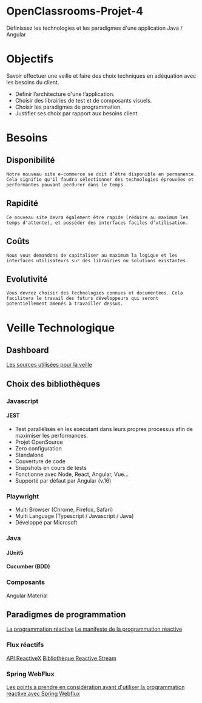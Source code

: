# OpenClassrooms-Projet-4
Définissez les technologies et les paradigmes d'une application Java / Angular

# Objectifs

Savoir effectuer une veille et faire des choix techniques en adéquation avec les besoins du client.
- Définir l’architecture d'une l’application.
- Choisir des librairies de test et de composants visuels.
- Choisir les paradigmes de programmation.
- Justifier ses choix par rapport aux besoins client.

# Besoins
## Disponibilité

`Notre nouveau site e-commerce se doit d’être disponible en permanence. Cela signifie qu'il faudra sélectionner des technologies éprouvées et performantes pouvant perdurer dans le temps`

## Rapidité
`Ce nouveau site devra également être rapide (réduire au maximum les temps d'attente), et posséder des interfaces faciles d’utilisation.`

## Coûts
`Nous vous demandons de capitaliser au maximum la logique et les interfaces utilisateurs sur des librairies ou solutions existantes.`

## Evolutivité
`Vous devrez choisir des technologies connues et documentées. Cela facilitera le travail des futurs développeurs qui seront potentiellement amenés à travailler dessus.`

# Veille Technologique
## Dashboard
[Les sources utilisées pour la veille](DASHBOARD.md)

## Choix des bibliothèques
### Javascript
#### JEST
- Test parallélisés en les exécutant dans leurs propres processus afin de maximiser les performances.
- Projet OpenSource
- Zero configuration
- Standalone
- Couverture de code
- Snapshots en cours de tests
- Fonctionne avec Node, React, Angular, Vue...
- Supporté par défaut par Angular (v.16)
### Playwright
- Multi Browser (Chrome, Firefox, Safari)
- Multi Language (Typescript / Javascript / Java)
- Développé par Microsoft
### Java
#### JUnit5
#### Cucumber (BDD)
### Composants
 Angular Material

## Paradigmes de programmation
[La programmation réactive](https://blog.ouidou.fr/la-programmation-r%C3%A9active-12f342cef911)
[Le manifeste de la programmation réactive](https://www.reactivemanifesto.org/fr)
### Flux réactifs
[API ReactiveX](https://reactivex.io/)
[Bibliothèque Reactive Stream](https://www.reactive-streams.org/)
### Spring WebFlux
[Les points à prendre en considération avant d'utiliser la programmation réactive avec Spring Webflux](https://docs.spring.io/spring-framework/reference/web/webflux/new-framework.html#webflux-framework-choice)
